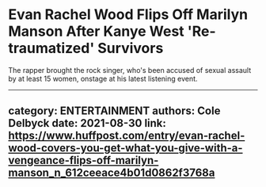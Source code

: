 # Evan Rachel Wood Flips Off Marilyn Manson After Kanye West 'Re-traumatized' Survivors

The rapper brought the rock singer, who's been accused of sexual assault by at least 15 women, onstage at his latest listening event.

---
category: ENTERTAINMENT
authors: Cole Delbyck
date: 2021-08-30
link: https://www.huffpost.com/entry/evan-rachel-wood-covers-you-get-what-you-give-with-a-vengeance-flips-off-marilyn-manson_n_612ceeace4b01d0862f3768a
---
